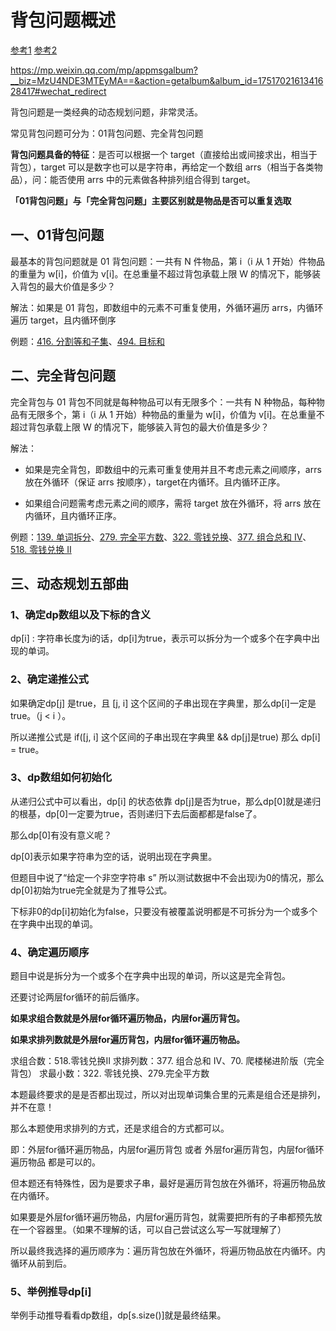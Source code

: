 # 背包问题概述

[参考1](https://leetcode-cn.com/problems/word-break/solution/yi-tao-kuang-jia-jie-jue-bei-bao-wen-ti-kchg9/)  [参考2](https://leetcode-cn.com/problems/word-break/solution/139-dan-ci-chai-fen-hui-su-fa-wan-quan-b-0zwf/)

https://mp.weixin.qq.com/mp/appmsgalbum?__biz=MzU4NDE3MTEyMA==&action=getalbum&album_id=1751702161341628417#wechat_redirect

背包问题是一类经典的动态规划问题，非常灵活。

常见背包问题可分为：01背包问题、完全背包问题

**背包问题具备的特征**：是否可以根据一个 target（直接给出或间接求出，相当于背包），target 可以是数字也可以是字符串，再给定一个数组 arrs（相当于各类物品），问：能否使用 arrs 中的元素做各种排列组合得到 target。

**「01背包问题」与「完全背包问题」主要区别就是物品是否可以重复选取**

## 一、01背包问题
最基本的背包问题就是 01 背包问题：一共有 N 件物品，第 i（i 从 1 开始）件物品的重量为 w[i]，价值为 v[i]。在总重量不超过背包承载上限 W 的情况下，能够装入背包的最大价值是多少？

解法：如果是 01 背包，即数组中的元素不可重复使用，外循环遍历 arrs，内循环遍历 target，且内循环倒序

例题：[416. 分割等和子集](https://leetcode-cn.com/problems/partition-equal-subset-sum/)、[494. 目标和](https://leetcode-cn.com/problems/target-sum/)

## 二、完全背包问题

完全背包与 01 背包不同就是每种物品可以有无限多个：一共有 N 种物品，每种物品有无限多个，第 i（i 从 1 开始）种物品的重量为 w[i]，价值为 v[i]。在总重量不超过背包承载上限 W 的情况下，能够装入背包的最大价值是多少？

解法：

- 如果是完全背包，即数组中的元素可重复使用并且不考虑元素之间顺序，arrs 放在外循环（保证 arrs 按顺序），target在内循环。且内循环正序。

- 如果组合问题需考虑元素之间的顺序，需将 target 放在外循环，将 arrs 放在内循环，且内循环正序。

例题：[139. 单词拆分](./139-[完全背包-记忆化dfs]-单词拆分.md)、[279. 完全平方数](https://leetcode-cn.com/problems/perfect-squares/)、[322. 零钱兑换](https://leetcode-cn.com/problems/coin-change/)、[377. 组合总和 Ⅳ](https://leetcode-cn.com/problems/combination-sum-iv/)、[518. 零钱兑换 II](https://leetcode-cn.com/problems/coin-change-2/)

## 三、动态规划五部曲

### 1、确定dp数组以及下标的含义

dp[i] : 字符串长度为i的话，dp[i]为true，表示可以拆分为一个或多个在字典中出现的单词。

### 2、确定递推公式

如果确定dp[j] 是true，且 [j, i] 这个区间的子串出现在字典里，那么dp[i]一定是true。（j < i ）。

所以递推公式是 if([j, i] 这个区间的子串出现在字典里 && dp[j]是true) 那么 dp[i] = true。

### 3、dp数组如何初始化

从递归公式中可以看出，dp[i] 的状态依靠 dp[j]是否为true，那么dp[0]就是递归的根基，dp[0]一定要为true，否则递归下去后面都都是false了。

那么dp[0]有没有意义呢？

dp[0]表示如果字符串为空的话，说明出现在字典里。

但题目中说了“给定一个非空字符串 s” 所以测试数据中不会出现i为0的情况，那么dp[0]初始为true完全就是为了推导公式。

下标非0的dp[i]初始化为false，只要没有被覆盖说明都是不可拆分为一个或多个在字典中出现的单词。

### 4、确定遍历顺序

题目中说是拆分为一个或多个在字典中出现的单词，所以这是完全背包。

还要讨论两层for循环的前后循序。

**如果求组合数就是外层for循环遍历物品，内层for遍历背包。**

**如果求排列数就是外层for遍历背包，内层for循环遍历物品。**

求组合数：518.零钱兑换II
求排列数：377. 组合总和 Ⅳ、70. 爬楼梯进阶版（完全背包）
求最小数：322. 零钱兑换、279.完全平方数

本题最终要求的是是否都出现过，所以对出现单词集合里的元素是组合还是排列，并不在意！

那么本题使用求排列的方式，还是求组合的方式都可以。

即：外层for循环遍历物品，内层for遍历背包 或者 外层for遍历背包，内层for循环遍历物品 都是可以的。

但本题还有特殊性，因为是要求子串，最好是遍历背包放在外循环，将遍历物品放在内循环。

如果要是外层for循环遍历物品，内层for遍历背包，就需要把所有的子串都预先放在一个容器里。（如果不理解的话，可以自己尝试这么写一写就理解了）

所以最终我选择的遍历顺序为：遍历背包放在外循环，将遍历物品放在内循环。内循环从前到后。

### 5、举例推导dp[i]

举例手动推导看看dp数组，dp[s.size()]就是最终结果。

